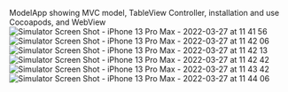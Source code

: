 ModelApp showing MVC model, TableView Controller, installation and use Cocoapods, and WebView
![Simulator Screen Shot - iPhone 13 Pro Max - 2022-03-27 at 11 41 56](https://user-images.githubusercontent.com/32281586/160275880-c1737621-8d09-4f90-b22f-4fe0504bc87e.png)
![Simulator Screen Shot - iPhone 13 Pro Max - 2022-03-27 at 11 42 06](https://user-images.githubusercontent.com/32281586/160275889-c67d291d-54a8-49a4-b41b-6ba33333db49.png)
![Simulator Screen Shot - iPhone 13 Pro Max - 2022-03-27 at 11 42 13](https://user-images.githubusercontent.com/32281586/160275892-9e9e7492-b4c2-4eba-9e93-7bd2b796640f.png)
![Simulator Screen Shot - iPhone 13 Pro Max - 2022-03-27 at 11 42 42](https://user-images.githubusercontent.com/32281586/160275894-a65d871a-761e-436c-a5e8-fb4695f4d4b4.png)
![Simulator Screen Shot - iPhone 13 Pro Max - 2022-03-27 at 11 43 42](https://user-images.githubusercontent.com/32281586/160275896-9fc5b47b-500e-4398-aa6d-b238d54ae018.png)![Simulator Screen Shot - iPhone 13 Pro Max - 2022-03-27 at 11 44 06](https://user-images.githubusercontent.com/32281586/160275898-3cd37999-b613-46ec-a265-c2168e4bcedc.png)

